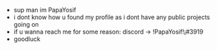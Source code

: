 - sup man im PapaYosif
- i dont know how u found my profile as i dont have any public projects going on
- if u wanna reach me for some reason: discord -> !PapaYosif!¡#3919
- goodluck
<!---
PapaYosif/PapaYosif is a ✨ special ✨ repository because its `README.md` (this file) appears on your GitHub profile.
You can click the Preview link to take a look at your changes.
--->
